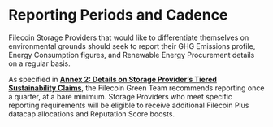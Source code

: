 # Reporting Periods and Cadence

Filecoin Storage Providers that would like to differentiate themselves on environmental grounds should seek to report their GHG Emissions profile, Energy Consumption figures, and Renewable Energy Procurement details on a regular basis.

As specified in [**Annex 2: Details on Storage Provider’s Tiered Sustainability Claims**](../../annex-2-details-on-storage-providers-tiered-sustainability-claims.md), the Filecoin Green Team recommends reporting once a quarter, at a bare minimum. Storage Providers who meet specific reporting requirements will be eligible to receive additional Filecoin Plus datacap allocations and Reputation Score boosts.
